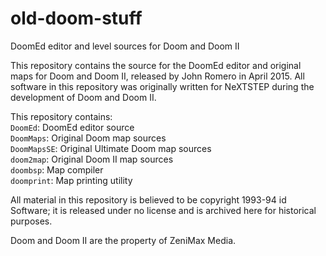 # old-doom-stuff
DoomEd editor and level sources for Doom and Doom II

This repository contains the source for the DoomEd editor and original maps for Doom and Doom II, released by John Romero in April 2015. All software in this repository was originally written for NeXTSTEP during the development of Doom and Doom II.

This repository contains:  
`DoomEd`: DoomEd editor source  
`DoomMaps`: Original Doom map sources  
`DoomMapsSE`: Original Ultimate Doom map sources  
`doom2map`: Original Doom II map sources  
`doombsp`: Map compiler  
`doomprint`: Map printing utility  

All material in this repository is believed to be copyright 1993-94 id Software; it is released under no license and is archived here for historical purposes.

Doom and Doom II are the property of ZeniMax Media.
